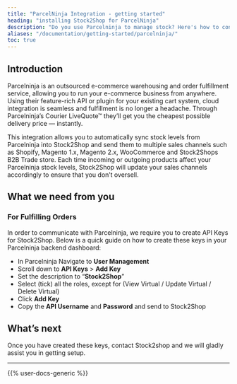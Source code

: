 ```yaml
---
title: "ParcelNinja Integration - getting started"
heading: "installing Stock2Shop for ParcelNinja"
description: "Do you use Parcelninja to manage stock? Here's how to configure Parcelninja and Stock2Shop to display stock availability on your website using the Parcelninja API."
aliases: "/documentation/getting-started/parcelninja/"
toc: true
---
```


## Introduction

Parcelninja is an outsourced e-commerce warehousing and order fulfillment service, allowing you to run your e-commerce business from anywhere. Using their feature-rich API or plugin for your existing cart system, cloud integration is seamless and fulfillment is no longer a headache. Through Parcelninja’s Courier LiveQuote™ they’ll get you the cheapest possible delivery price — instantly.

This integration allows you to automatically sync stock levels from Parcelninja into Stock2Shop and send them to multiple sales channels such as Shopify, Magento 1.x, Magento 2.x, WooCommerce and Stock2Shops B2B Trade store. Each time incoming or outgoing products affect your Parcelninja stock levels, Stock2Shop will update your sales channels accordingly to ensure that you don’t oversell.

## What we need from you

### For Fulfilling Orders

In order to communicate with Parcelninja, we require you to create API Keys for Stock2Shop. Below is a quick guide on how to create these keys in your Parcelninja backend dashboard:

*   In Parcelninja Navigate to **User Management**
*   Scroll down to **API Keys** \> **Add Key**
*   Set the description to “**Stock2Shop**”
*   Select (tick) all the roles, except for (View Virtual / Update Virtual / Delete Virtual)
*   Click **Add Key**
*   Copy the **API Username** and **Password** and send to Stock2Shop

## What’s next

Once you have created these keys, contact Stock2shop and we will gladly assist you in getting setup.

---

{{% user-docs-generic %}}